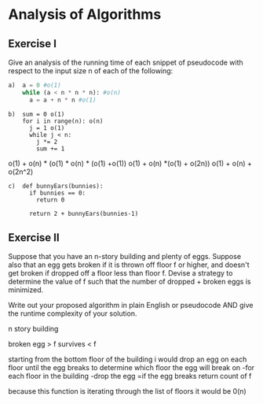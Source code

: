 # Analysis of Algorithms

## Exercise I

Give an analysis of the running time of each snippet of
pseudocode with respect to the input size n of each of the following:

```python
a)  a = 0 #o(1)
    while (a < n * n * n): #o(n)
      a = a + n * n #o(1)
```


```
b)  sum = 0 o(1)
    for i in range(n): o(n)
      j = 1 o(1)
      while j < n:
        j *= 2
        sum += 1
```
o(1) + o(n) * (o(1) * o(n) * (o(1) +o(1))
o(1) + o(n) *(o(1) + o(2n))
o(1) + o(n) + o(2n^2)

```
c)  def bunnyEars(bunnies):
      if bunnies == 0:
        return 0

      return 2 + bunnyEars(bunnies-1)
```

## Exercise II

Suppose that you have an n-story building and plenty of eggs. Suppose also that an egg gets broken if it is thrown off floor f or higher, and doesn't get broken if dropped off a floor less than floor f. Devise a strategy to determine the value of f such that the number of dropped + broken eggs is minimized.

Write out your proposed algorithm in plain English or pseudocode AND give the runtime complexity of your solution.

n story building 

broken egg > f 
survives < f

starting from the bottom floor of the building i would drop an egg on each floor until the egg breaks to determine which floor the egg will break on 
-for each floor in the building 
-drop the egg 
=if the egg breaks return count of f 

because this function is iterating through the list of floors it would be 
0(n)

